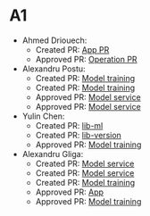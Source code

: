 # A1
- Ahmed Driouech:
  - Created PR: [App PR](https://github.com/remla25-team4/app/pull/1)
  - Approved PR: [Operation PR](https://github.com/remla25-team4/operation/pull/1)
- Alexandru Postu:
  - Created PR: [Model training](https://github.com/remla25-team4/model-training/pull/4)
  - Created PR: [Model training](https://github.com/remla25-team4/model-training/pull/1)
  - Approved PR: [Model service](https://github.com/remla25-team4/model-service/pull/2)
  - Approved PR: [Model service](https://github.com/remla25-team4/model-service/pull/1)
- Yulin Chen:
  - Created PR: [lib-ml](https://github.com/remla25-team4/lib-ml/pull/1)
  - Created PR: [lib-version](https://github.com/remla25-team4/lib-version/pull/1)
  - Approved PR: [Model training](https://github.com/remla25-team4/model-training/pull/1) 
- Alexandru Gliga:
  - Created PR: [Model service](https://github.com/remla25-team4/model-service/pull/2)
  - Created PR: [Model service](https://github.com/remla25-team4/model-service/pull/1)
  - Created PR: [Model training](https://github.com/remla25-team4/model-training/pull/3)
  - Approved PR: [App](https://github.com/remla25-team4/app/pull/1)
  - Approved PR: [Model training](https://github.com/remla25-team4/model-training/pull/4)
